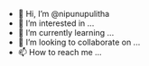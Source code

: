 - 👋 Hi, I’m @nipunupulitha
- 👀 I’m interested in ...
- 🌱 I’m currently learning ...
- 💞️ I’m looking to collaborate on ...
- 📫 How to reach me ...

<!---
nipunupulitha/nipunupulitha is a ✨ special ✨ repository because its `README.md` (this file) appears on your GitHub profile.
You can click the Preview link to take a look at your changes.
--->
